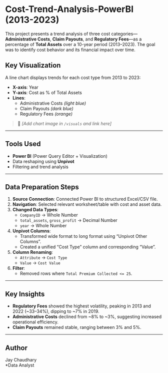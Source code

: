 # Cost-Trend-Analysis-PowerBI (2013-2023)
This project presents a trend analysis of three cost categories—**Administrative Costs**, **Claim Payouts**, and **Regulatory Fees**—as a percentage of **Total Assets** over a 10-year period (2013–2023). The goal was to identify cost behavior and its financial impact over time.

## Key Visualization

A line chart displays trends for each cost type from 2013 to 2023:
- **X-axis**: Year
- **Y-axis**: Cost as % of Total Assets
- **Lines**:
  - Administrative Costs *(light blue)*
  - Claim Payouts *(dark blue)*
  - Regulatory Fees *(orange)*

> 📌 *[Add chart image in `/visuals` and link here]*

---

## Tools Used

- **Power BI** (Power Query Editor + Visualization)
- Data reshaping using **Unpivot**
- Filtering and trend analysis

---

## Data Preparation Steps

1. **Source Connection**: Connected Power BI to structured Excel/CSV file.
2. **Navigation**: Selected relevant worksheet/table with cost and asset data.
3. **Changed Data Types**:
   - `CompanyID` → Whole Number
   - `total_assets`, `gross_profit` → Decimal Number
   - `year` → Whole Number
4. **Unpivot Columns**:
   - Transformed wide format to long format using “Unpivot Other Columns”.
   - Created a unified “Cost Type” column and corresponding “Value”.
5. **Column Renaming**:
   - `Attribute` → `Cost Type`
   - `Value` → `Cost Value`
6. **Filter**:
   - Removed rows where `Total Premium Collected <= 25`.

---

## Key Insights

- **Regulatory Fees** showed the highest volatility, peaking in 2013 and 2022 (~33–34%), dipping to ~7% in 2019.
- **Administrative Costs** declined from ~8% to ~3%, suggesting increased operational efficiency.
- **Claim Payouts** remained stable, ranging between 3% and 5%.

---

## Author

Jay Chaudhary  
*Data Analyst
